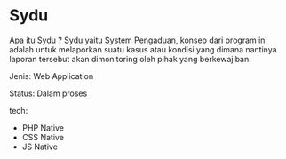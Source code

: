# Sydu
Apa itu Sydu ?
Sydu yaitu System Pengaduan, konsep dari program ini adalah untuk melaporkan suatu kasus atau kondisi yang dimana nantinya laporan tersebut akan dimonitoring oleh pihak yang berkewajiban.

Jenis: Web Application

Status: Dalam proses

tech:
- PHP Native
- CSS Native
- JS Native
